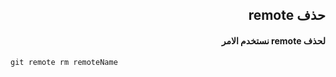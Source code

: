 ## <div dir = rtl >  حذف remote   </dir > 

#### <div dir = rtl >  لحذف remote نستخدم الامر   </dir > 

<div dir="ltr" align="left">

`git remote rm remoteName` 
</div>